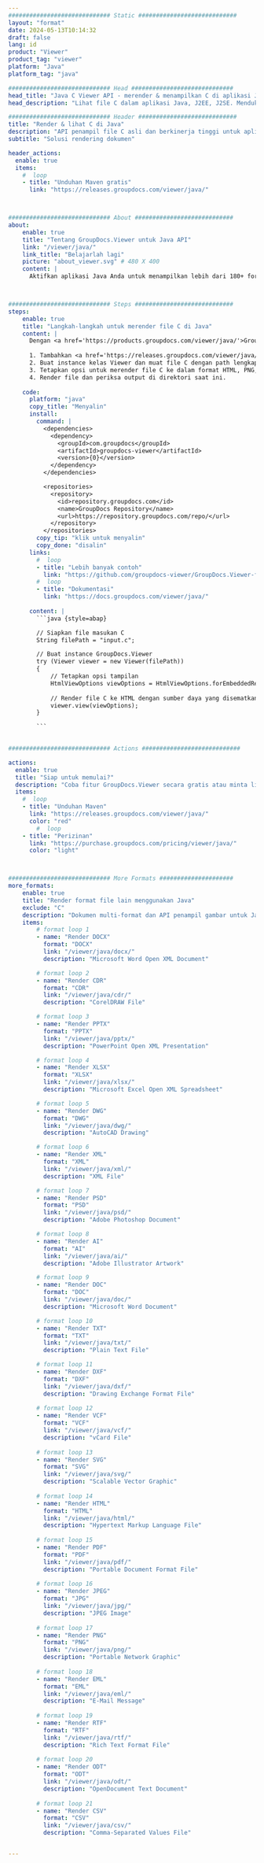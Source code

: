 ```yaml
---
############################# Static ############################
layout: "format"
date: 2024-05-13T10:14:32
draft: false
lang: id
product: "Viewer"
product_tag: "viewer"
platform: "Java"
platform_tag: "java"

############################# Head #############################
head_title: "Java C Viewer API - merender & menampilkan C di aplikasi Java"
head_description: "Lihat file C dalam aplikasi Java, J2EE, J2SE. Mendukung melihat 180+ format file dokumen dan gambar dalam mode HTML, PDF atau gambar dengan fitur-fitur canggih untuk mengelola opsi tampilan dokumen."

############################# Header ############################
title: "Render & lihat C di Java" 
description: "API penampil file C asli dan berkinerja tinggi untuk aplikasi berbasis Java, J2EE dan J2SE, mendukung berbagai fitur tambahan untuk menyesuaikan tampilan format dokumen keluaran." 
subtitle: "Solusi rendering dokumen" 

header_actions:
  enable: true
  items:
    #  loop
    - title: "Unduhan Maven gratis"
      link: "https://releases.groupdocs.com/viewer/java/"



############################# About ############################
about:
    enable: true
    title: "Tentang GroupDocs.Viewer untuk Java API"
    link: "/viewer/java/"
    link_title: "Belajarlah lagi"
    picture: "about_viewer.svg" # 480 X 400
    content: |
      Aktifkan aplikasi Java Anda untuk menampilkan lebih dari 180+ format file dalam mode HTML, PDF, atau gambar menggunakan GroupDocs.Viewer untuk Java API tanpa menginstal perangkat lunak tambahan apa pun; seperti Microsoft Office, Apache Open Office, Adobe Acrobat Reader dll. Pengembang dapat dengan mudah melihat semua gambar dan jenis dokumen populer termasuk Microsoft Office, OpenDocument, HTML, PDF, Archive, Diagram, Photoshop, AutoCAD dan format bahasa pemrograman di dalam aplikasi Java dengan rendering cepat dan kualitas tertinggi.



############################# Steps ############################
steps:
    enable: true
    title: "Langkah-langkah untuk merender file C di Java" 
    content: |
      Dengan <a href='https://products.groupdocs.com/viewer/java/'>GroupDocs.Viewer</a> Anda dapat merender C ke HTML, JPEG, PNG, atau PDF dalam beberapa langkah.
      
      1. Tambahkan <a href='https://releases.groupdocs.com/viewer/java/'>GroupDocs.Viewer untuk Java</a> sebagai dependensi pada proyek Anda. 
      2. Buat instance kelas Viewer dan muat file C dengan path lengkap.  
      3. Tetapkan opsi untuk merender file C ke dalam format HTML, PNG, JPEG, atau PDF. 
      4. Render file dan periksa output di direktori saat ini. 
   
    code:
      platform: "java"
      copy_title: "Menyalin"
      install:
        command: |
          <dependencies>
            <dependency>
              <groupId>com.groupdocs</groupId>
              <artifactId>groupdocs-viewer</artifactId>
              <version>{0}</version>
            </dependency>
          </dependencies>

          <repositories>
            <repository>
              <id>repository.groupdocs.com</id>
              <name>GroupDocs Repository</name>
              <url>https://repository.groupdocs.com/repo/</url>
            </repository>
          </repositories>
        copy_tip: "klik untuk menyalin"
        copy_done: "disalin"
      links:
        #  loop
        - title: "Lebih banyak contoh"
          link: "https://github.com/groupdocs-viewer/GroupDocs.Viewer-for-Java"
        #  loop
        - title: "Dokumentasi"
          link: "https://docs.groupdocs.com/viewer/java/"
          
      content: |
        ```java {style=abap}

        // Siapkan file masukan C
        String filePath = "input.c";

        // Buat instance GroupDocs.Viewer
        try (Viewer viewer = new Viewer(filePath))
        {
            // Tetapkan opsi tampilan
            HtmlViewOptions viewOptions = HtmlViewOptions.forEmbeddedResources();
                
            // Render file C ke HTML dengan sumber daya yang disematkan
            viewer.view(viewOptions);
        }

        ```
            

############################# Actions ############################

actions:
  enable: true
  title: "Siap untuk memulai?"
  description: "Coba fitur GroupDocs.Viewer secara gratis atau minta lisensi"
  items:
    #  loop
    - title: "Unduhan Maven"
      link: "https://releases.groupdocs.com/viewer/java/"
      color: "red"
        #  loop
    - title: "Perizinan"
      link: "https://purchase.groupdocs.com/pricing/viewer/java/"
      color: "light"



############################# More Formats #####################
more_formats:
    enable: true
    title: "Render format file lain menggunakan Java"
    exclude: "C"
    description: "Dokumen multi-format dan API penampil gambar untuk Java. Lihat beberapa format file populer di bawah ini tanpa pemirsa eksternal."
    items: 
        # format loop 1
        - name: "Render DOCX"
          format: "DOCX"
          link: "/viewer/java/docx/"
          description: "Microsoft Word Open XML Document" 

        # format loop 2
        - name: "Render CDR" 
          format: "CDR"
          link: "/viewer/java/cdr/"
          description: "CorelDRAW File" 

        # format loop 3
        - name: "Render PPTX"
          format: "PPTX"
          link: "/viewer/java/pptx/"
          description: "PowerPoint Open XML Presentation" 

        # format loop 4
        - name: "Render XLSX"
          format: "XLSX"
          link: "/viewer/java/xlsx/"
          description: "Microsoft Excel Open XML Spreadsheet" 

        # format loop 5
        - name: "Render DWG"
          format: "DWG"
          link: "/viewer/java/dwg/"
          description: "AutoCAD Drawing"

        # format loop 6
        - name: "Render XML"
          format: "XML"
          link: "/viewer/java/xml/"
          description: "XML File"

        # format loop 7
        - name: "Render PSD"
          format: "PSD"
          link: "/viewer/java/psd/"
          description: "Adobe Photoshop Document"

        # format loop 8
        - name: "Render AI"
          format: "AI"
          link: "/viewer/java/ai/"
          description: "Adobe Illustrator Artwork"

        # format loop 9
        - name: "Render DOC"
          format: "DOC"
          link: "/viewer/java/doc/"
          description: "Microsoft Word Document" 

        # format loop 10
        - name: "Render TXT" 
          format: "TXT"
          link: "/viewer/java/txt/"
          description: "Plain Text File" 

        # format loop 11
        - name: "Render DXF" 
          format: "DXF"
          link: "/viewer/java/dxf/"
          description: "Drawing Exchange Format File"  
          
        # format loop 12
        - name: "Render VCF"
          format: "VCF"
          link: "/viewer/java/vcf/"
          description: "vCard File"  
              
        # format loop 13
        - name: "Render SVG"
          format: "SVG"
          link: "/viewer/java/svg/"
          description: "Scalable Vector Graphic" 
          
        # format loop 14
        - name: "Render HTML"
          format: "HTML"
          link: "/viewer/java/html/"
          description: "Hypertext Markup Language File" 
          
        # format loop 15
        - name: "Render PDF"
          format: "PDF"
          link: "/viewer/java/pdf/"
          description: "Portable Document Format File"
          
        # format loop 16
        - name: "Render JPEG"
          format: "JPG"
          link: "/viewer/java/jpg/"
          description: "JPEG Image"
          
        # format loop 17
        - name: "Render PNG"
          format: "PNG"
          link: "/viewer/java/png/"
          description: "Portable Network Graphic" 
          
        # format loop 18
        - name: "Render EML"
          format: "EML"
          link: "/viewer/java/eml/"
          description: "E-Mail Message" 
          
        # format loop 19
        - name: "Render RTF"
          format: "RTF"
          link: "/viewer/java/rtf/"
          description: "Rich Text Format File" 
          
        # format loop 20
        - name: "Render ODT"
          format: "ODT"
          link: "/viewer/java/odt/"
          description: "OpenDocument Text Document" 
          
        # format loop 21
        - name: "Render CSV"
          format: "CSV"
          link: "/viewer/java/csv/"
          description: "Comma-Separated Values File" 


---
```

